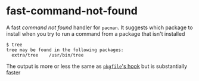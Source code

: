 # fast-command-not-found

A fast *command not found* handler for `pacman`. It suggests which package to install when you try to run a command from a package that isn't installed

```
$ tree
tree may be found in the following packages:
  extra/tree    /usr/bin/tree
```

The output is more or less the same as [`pkgfile`'s hook](https://wiki.archlinux.org/title/Pkgfile#Command_not_found) but is substantially faster
